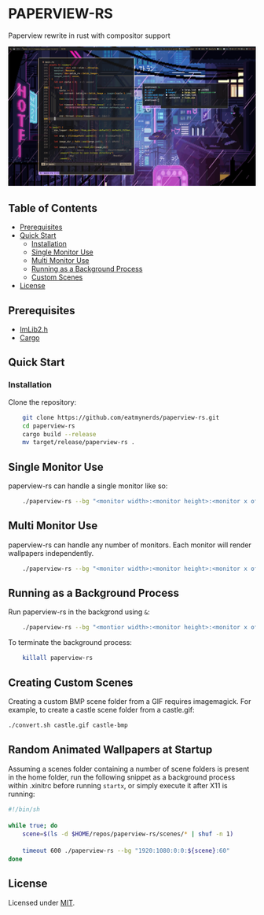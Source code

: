 # PAPERVIEW-RS

Paperview rewrite in rust with compositor support

![](screenshot.png)

<h2> Table of Contents </h2>

- [Prerequisites](#prerequisites)
- [Quick Start](#quick-start)
    - [Installation](#installation)
    - [Single Monitor Use](#single-monitor-use)
    - [Multi Monitor Use](#multi-monitor-use)
    - [Running as a Background Process](#running-as-a-background-process)
    - [Custom Scenes](#creating-custom-scenes)
- [License](#license)



## Prerequisites
- [ImLib2.h](https://github.com/lluixhi/imlib2/tree/master)
- [Cargo](https://www.rust-lang.org/tools/install)

## Quick Start

### Installation

Clone the repository:
```bash
    git clone https://github.com/eatmynerds/paperview-rs.git
    cd paperview-rs
    cargo build --release
    mv target/release/paperview-rs .
```

## Single Monitor Use

paperview-rs can handle a single monitor like so:
```bash
    ./paperview-rs --bg "<monitor width>:<monitor height>:<monitor x offset>:<monitor y offset>:<bitmap-directory>:<fps>"
```

## Multi Monitor Use

paperview-rs can handle any number of monitors. Each monitor will render wallpapers independently.
```bash
    ./paperview-rs --bg "<monitor width>:<monitor height>:<monitor x offset>:<monitor y offset>:<bitmap-directory>:<fps>" --bg "<monitor width>:<monitor height>:<montior x offset>:<monitor y offset>:<bitmap-directory>:<fps>"
```


## Running as a Background Process

Run paperview-rs in the backgrond using `&`:
```bash
    ./paperview-rs --bg "<montior width>:<monitor height>:<monitor x offset>:<monitor y offset>:<bitmap-directory>:<fps>" &
```

To terminate the background process:
```bash
    killall paperview-rs
```

## Creating Custom Scenes

Creating a custom BMP scene folder from a GIF requires imagemagick.
For example, to create a castle scene folder from a castle.gif:
```bash
./convert.sh castle.gif castle-bmp
```

## Random Animated Wallpapers at Startup

Assuming a scenes folder containing a number of scene folders is present in the home folder,
run the following snippet as a background process within .xinitrc before running `startx`,
or simply execute it after X11 is running:
```bash
#!/bin/sh

while true; do
    scene=$(ls -d $HOME/repos/paperview-rs/scenes/* | shuf -n 1)

    timeout 600 ./paperview-rs --bg "1920:1080:0:0:${scene}:60"
done
```


## License
Licensed under [MIT](./LICENSE).
